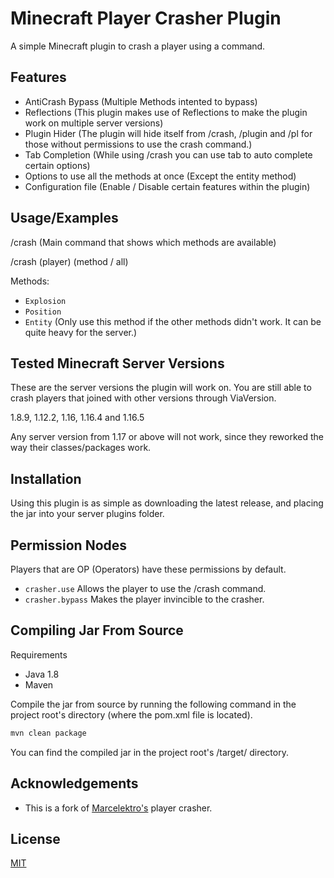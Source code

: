 # Minecraft Player Crasher Plugin

A simple Minecraft plugin to crash a player using a command.

## Features

- AntiCrash Bypass (Multiple Methods intented to bypass)
- Reflections (This plugin makes use of Reflections to make the plugin work on multiple server versions)
- Plugin Hider (The plugin will hide itself from /crash, /plugin and /pl for those without permissions to use the crash command.)
- Tab Completion (While using /crash you can use tab to auto complete certain options)
- Options to use all the methods at once (Except the entity method)
- Configuration file (Enable / Disable certain features within the plugin)

## Usage/Examples

/crash (Main command that shows which methods are available)

/crash (player) (method / all)

Methods:
- `Explosion`
- `Position`
- `Entity` (Only use this method if the other methods didn't work. It can be quite heavy for the server.)

## Tested Minecraft Server Versions
These are the server versions the plugin will work on. You are still able to crash players that joined with other versions through ViaVersion.

1.8.9, 1.12.2, 1.16, 1.16.4 and 1.16.5 

Any server version from 1.17 or above will not work, since they reworked the way their classes/packages work.

## Installation

Using this plugin is as simple as downloading the latest release, and placing the jar into your server plugins folder.

## Permission Nodes
Players that are OP (Operators) have these permissions by default.

- `crasher.use` Allows the player to use the /crash command.
- `crasher.bypass` Makes the player invincible to the crasher.

## Compiling Jar From Source

Requirements
- Java 1.8
- Maven

Compile the jar from source by running the following command in the project root's directory (where the pom.xml file is located).

```bash
mvn clean package
```
 You can find the compiled jar in the project root's /target/ directory.
    
## Acknowledgements

 - This is a fork of [Marcelektro's](https://github.com/Marcelektro/Minecraft-PlayerCrasher) player crasher.

## License

[MIT](https://choosealicense.com/licenses/mit/)